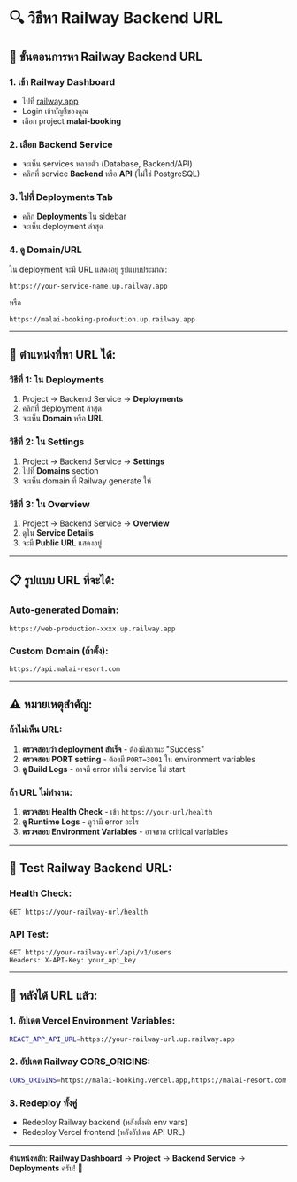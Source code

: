 # 🔍 วิธีหา Railway Backend URL

## 📍 **ขั้นตอนการหา Railway Backend URL**

### 1. **เข้า Railway Dashboard**
- ไปที่ [railway.app](https://railway.app)
- Login เข้าบัญชีของคุณ
- เลือก project **malai-booking**

### 2. **เลือก Backend Service**
- จะเห็น services หลายตัว (Database, Backend/API)
- คลิกที่ service **Backend** หรือ **API** (ไม่ใช่ PostgreSQL)

### 3. **ไปที่ Deployments Tab**
- คลิก **Deployments** ใน sidebar
- จะเห็น deployment ล่าสุด

### 4. **ดู Domain/URL**
ใน deployment จะมี URL แสดงอยู่ รูปแบบประมาณ:

```
https://your-service-name.up.railway.app
```

หรือ

```
https://malai-booking-production.up.railway.app
```

---

## 🎯 **ตำแหน่งที่หา URL ได้:**

### **วิธีที่ 1: ใน Deployments**
1. Project → Backend Service → **Deployments**
2. คลิกที่ deployment ล่าสุด
3. จะเห็น **Domain** หรือ **URL** 

### **วิธีที่ 2: ใน Settings**
1. Project → Backend Service → **Settings**
2. ไปที่ **Domains** section
3. จะเห็น domain ที่ Railway generate ให้

### **วิธีที่ 3: ใน Overview**
1. Project → Backend Service → **Overview**
2. ดูใน **Service Details**
3. จะมี **Public URL** แสดงอยู่

---

## 📋 **รูปแบบ URL ที่จะได้:**

### **Auto-generated Domain:**
```
https://web-production-xxxx.up.railway.app
```

### **Custom Domain (ถ้าตั้ง):**
```
https://api.malai-resort.com
```

---

## ⚠️ **หมายเหตุสำคัญ:**

### **ถ้าไม่เห็น URL:**
1. **ตรวจสอบว่า deployment สำเร็จ** - ต้องมีสถานะ "Success"
2. **ตรวจสอบ PORT setting** - ต้องมี `PORT=3001` ใน environment variables
3. **ดู Build Logs** - อาจมี error ทำให้ service ไม่ start

### **ถ้า URL ไม่ทำงาน:**
1. **ตรวจสอบ Health Check** - เข้า `https://your-url/health`
2. **ดู Runtime Logs** - ดูว่ามี error อะไร
3. **ตรวจสอบ Environment Variables** - อาจขาด critical variables

---

## 🔧 **Test Railway Backend URL:**

### **Health Check:**
```
GET https://your-railway-url/health
```

### **API Test:**
```
GET https://your-railway-url/api/v1/users
Headers: X-API-Key: your_api_key
```

---

## 📱 **หลังได้ URL แล้ว:**

### **1. อัปเดต Vercel Environment Variables:**
```bash
REACT_APP_API_URL=https://your-railway-url.up.railway.app
```

### **2. อัปเดต Railway CORS_ORIGINS:**
```bash
CORS_ORIGINS=https://malai-booking.vercel.app,https://malai-resort.com
```

### **3. Redeploy ทั้งคู่**
- Redeploy Railway backend (หลังตั้งค่า env vars)
- Redeploy Vercel frontend (หลังอัปเดต API URL)

---

**ตำแหน่งหลัก**: **Railway Dashboard** → **Project** → **Backend Service** → **Deployments** ครับ! 🎯